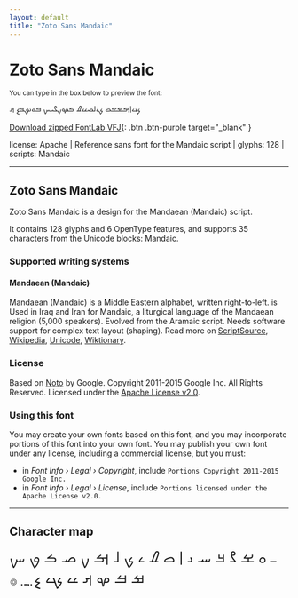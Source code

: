 ```yaml
---
layout: default
title: "Zoto Sans Mandaic"
---
```


# Zoto Sans Mandaic

<small>You can type in the box below to preview the font:</small>

<div contenteditable="true" class="texteditor" style="font-family: 'Zoto Sans Mandaic';">
<p spellcheck="false">ࡗࡆࡌࡒࡁࡇ ࡊࡉࡋࡎࡖࡈ ࡏࡔࡍࡂࡄࡑ ࡓࡀࡅࡐࡃࡘ ࡕ</p>
</div>

[Download zipped FontLab VFJ](https://cdn.jsdelivr.net/gh/fontlabcom/getgo-fonts/getgo-fonts/apache/zotosans/zotosans-mandaic.vfj){: .btn .btn-purple target="_blank" }

license: Apache \| Reference sans font for the Mandaic script \| glyphs: 128 \| scripts: Mandaic

---


## Zoto Sans Mandaic

Zoto Sans Mandaic is a design for the Mandaean (Mandaic) script.

It contains 128 glyphs and 6 OpenType features, and supports 35 characters from the Unicode blocks: Mandaic.


### Supported writing systems


#### Mandaean (Mandaic)

Mandaean (Mandaic) is a Middle Eastern alphabet, written right-to-left. is Used in Iraq and Iran for Mandaic, a liturgical language of the Mandaean religion (5,000 speakers). Evolved from the Aramaic script. Needs software support for complex text layout (shaping). Read more on [ScriptSource](https://scriptsource.org/scr/Mand), [Wikipedia](https://en.wikipedia.org/wiki/ISO_15924:Mand), [Unicode](https://www.unicode.org/versions/Unicode13.0.0/ch09.pdf#G46613), [Wiktionary](https://en.wiktionary.org/wiki/Category:Mandaic_script).


### License

Based on [Noto](https://github.com/notofonts) by Google. Copyright 2011-2015 Google Inc. All Rights Reserved. Licensed under the [Apache License v2.0](https://www.apache.org/licenses/LICENSE-2.0.txt).

### Using this font

You may create your own fonts based on this font, and you may incorporate portions of this font into your own font. You may publish your own font under any license, including a commercial license, but you must:

- in _Font Info › Legal › Copyright_, include `Portions Copyright 2011-2015 Google Inc.`
- in _Font Info › Legal › License_, include `Portions licensed under the Apache License v2.0.`


---

## Character map

<div style="font-family: 'Zoto Sans Mandaic'; font-size: 2em;">
ـ ࡀ ࡁ ࡂ ࡃ ࡄ ࡅ ࡆ ࡇ ࡈ ࡉ ࡊ ࡋ ࡌ ࡍ ࡎ ࡏ ࡐ ࡑ ࡒ ࡓ ࡔ ࡕ ࡖ ࡗ ࡘ ࡙ ࡚ ࡛ ࡞
</div>

